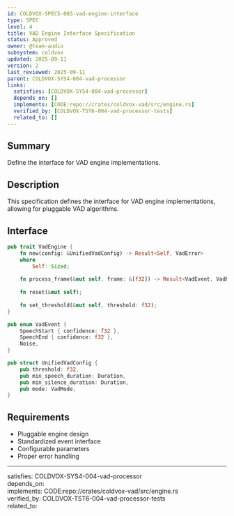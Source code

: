 ```yaml
---
id: COLDVOX-SPEC5-003-vad-engine-interface
type: SPEC
level: 4
title: VAD Engine Interface Specification
status: Approved
owner: @team-audio
subsystem: coldvox
updated: 2025-09-11
version: 2
last_reviewed: 2025-09-11
parent: COLDVOX-SYS4-004-vad-processor
links:
  satisfies: [COLDVOX-SYS4-004-vad-processor]
  depends_on: []
  implements: [CODE:repo://crates/coldvox-vad/src/engine.rs]
  verified_by: [COLDVOX-TST6-004-vad-processor-tests]
  related_to: []
---
```


## Summary
Define the interface for VAD engine implementations.

## Description
This specification defines the interface for VAD engine implementations, allowing for pluggable VAD algorithms.

## Interface
```rust
pub trait VadEngine {
    fn new(config: &UnifiedVadConfig) -> Result<Self, VadError>
    where
        Self: Sized;
    
    fn process_frame(&mut self, frame: &[f32]) -> Result<VadEvent, VadError>;
    
    fn reset(&mut self);
    
    fn set_threshold(&mut self, threshold: f32);
}

pub enum VadEvent {
    SpeechStart { confidence: f32 },
    SpeechEnd { confidence: f32 },
    Noise,
}

pub struct UnifiedVadConfig {
    pub threshold: f32,
    pub min_speech_duration: Duration,
    pub min_silence_duration: Duration,
    pub mode: VadMode,
}
```

## Requirements
- Pluggable engine design
- Standardized event interface
- Configurable parameters
- Proper error handling

---
satisfies: COLDVOX-SYS4-004-vad-processor  
depends_on:  
implements: CODE:repo://crates/coldvox-vad/src/engine.rs  
verified_by: COLDVOX-TST6-004-vad-processor-tests  
related_to: